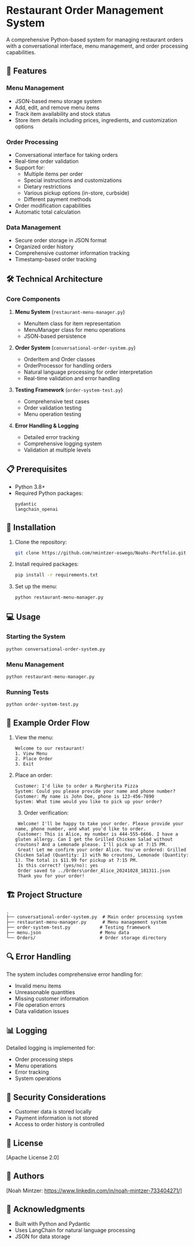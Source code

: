 # Restaurant Order Management System

A comprehensive Python-based system for managing restaurant orders with a conversational interface, menu management, and order processing capabilities.

## 🌟 Features

### Menu Management
- JSON-based menu storage system
- Add, edit, and remove menu items
- Track item availability and stock status
- Store item details including prices, ingredients, and customization options

### Order Processing
- Conversational interface for taking orders
- Real-time order validation
- Support for:
  - Multiple items per order
  - Special instructions and customizations
  - Dietary restrictions
  - Various pickup options (in-store, curbside)
  - Different payment methods
- Order modification capabilities
- Automatic total calculation

### Data Management
- Secure order storage in JSON format
- Organized order history
- Comprehensive customer information tracking
- Timestamp-based order tracking

## 🛠️ Technical Architecture

### Core Components
1. **Menu System** (`restaurant-menu-manager.py`)
   - MenuItem class for item representation
   - MenuManager class for menu operations
   - JSON-based persistence

2. **Order System** (`conversational-order-system.py`)
   - OrderItem and Order classes
   - OrderProcessor for handling orders
   - Natural language processing for order interpretation
   - Real-time validation and error handling

3. **Testing Framework** (`order-system-test.py`)
   - Comprehensive test cases
   - Order validation testing
   - Menu operation testing

4. **Error Handling & Logging**
   - Detailed error tracking
   - Comprehensive logging system
   - Validation at multiple levels

## 📋 Prerequisites

- Python 3.8+
- Required Python packages:
  ```
  pydantic
  langchain_openai
  ```

## 🚀 Installation

1. Clone the repository:
   ```bash
   git clone https://github.com/nmintzer-oswego/Noahs-Portfolio.git
   ```

2. Install required packages:
   ```bash
   pip install -r requirements.txt
   ```

3. Set up the menu:
   ```bash
   python restaurant-menu-manager.py
   ```

## 💻 Usage

### Starting the System
```bash
python conversational-order-system.py
```

### Menu Management
```bash
python restaurant-menu-manager.py
```

### Running Tests
```bash
python order-system-test.py
```

## 📝 Example Order Flow

1. View the menu:
   ```
   Welcome to our restaurant!
   1. View Menu
   2. Place Order
   3. Exit
   ```

2. Place an order:
   ```
   Customer: I'd like to order a Margherita Pizza
   System: Could you please provide your name and phone number?
   Customer: My name is John Doe, phone is 123-456-7890
   System: What time would you like to pick up your order?
   ```
   3. Order verification:
   ```
    Welcome! I'll be happy to take your order. Please provide your name, phone number, and what you'd like to order.
    Customer: This is Alice, my number is 444-555-6666. I have a gluten allergy. Can I get the Grilled Chicken Salad without croutons? And a Lemonade please. I'll pick up at 7:15 PM.
    Great! Let me confirm your order Alice. You've ordered: Grilled Chicken Salad (Quantity: 1) with No croutons, Lemonade (Quantity: 1). The total is $11.99 for pickup at 7:15 PM.
    Is this correct? (yes/no): yes
    Order saved to ../Orders\order_Alice_20241028_181311.json
    Thank you for your order!
   ```
## 🏗️ Project Structure

```
.
├── conversational-order-system.py  # Main order processing system
├── restaurant-menu-manager.py      # Menu management system
├── order-system-test.py           # Testing framework
├── menu.json                      # Menu data
└── Orders/                        # Order storage directory
```

## 🔍 Error Handling

The system includes comprehensive error handling for:
- Invalid menu items
- Unreasonable quantities
- Missing customer information
- File operation errors
- Data validation issues

## 📊 Logging

Detailed logging is implemented for:
- Order processing steps
- Menu operations
- Error tracking
- System operations

## 🔐 Security Considerations

- Customer data is stored locally
- Payment information is not stored
- Access to order history is controlled


## 📄 License

[Apache License 2.0]

## 👥 Authors

[Noah Mintzer: https://www.linkedin.com/in/noah-mintzer-733404271/]

## 🙏 Acknowledgments

- Built with Python and Pydantic
- Uses LangChain for natural language processing
- JSON for data storage

